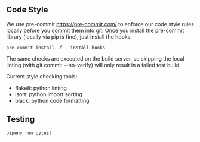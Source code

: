 ## Code Style
We use pre-commit <https://pre-commit.com/> to enforce our code style rules locally before you commit them into git. Once you install the pre-commit library (locally via pip is fine), just install the hooks:

```
pre-commit install -f --install-hooks
```
The same checks are executed on the build server, so skipping the local linting (with git commit --no-verify) will only result in a failed test build.

Current style checking tools:

- flake8: python linting
- isort: python import sorting
- black: python code formatting

## Testing

```
pipenv run pytest
```